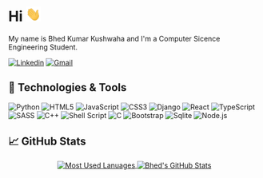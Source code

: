 # Hi <img src="wave.gif" width="30px">
My name is Bhed Kumar Kushwaha and I'm a Computer Sicence Engineering Student.

[![Linkedin](https://img.shields.io/badge/linkedin-%230077B5.svg?&style=for-the-badge&logo=linkedin&logoColor=white)](https://www.linkedin.com/in/bhed01/) [![Gmail](https://img.shields.io/badge/gmail-D14836?&style=for-the-badge&logo=gmail&logoColor=white)](mailto:kushwaha.ved@gmail.com)


## 🔧 Technologies & Tools
![Python](https://img.shields.io/badge/python%20-%2314354C.svg?&style=for-the-badge&logo=python&logoColor=white)
![HTML5](https://img.shields.io/badge/html5%20-%23E34F26.svg?&style=for-the-badge&logo=html5&logoColor=white)
![JavaScript](https://img.shields.io/badge/javascript%20-%23323330.svg?&style=for-the-badge&logo=javascript&logoColor=%23F7DF1E)
![CSS3](https://img.shields.io/badge/css3%20-%231572B6.svg?&style=for-the-badge&logo=css3&logoColor=white)
![Django](https://img.shields.io/badge/django%20-%23092E20.svg?&style=for-the-badge&logo=django&logoColor=white)
![React](https://img.shields.io/badge/react%20-%2361DAFB.svg?&style=for-the-badge&logo=react&logoColor=%23333)
![TypeScript](https://img.shields.io/badge/typescript%20-%23323330.svg?&style=for-the-badge&logo=typescript&logoColor=%23007ACC)
![SASS](https://img.shields.io/badge/sass%20-%23CC6699.svg?&style=for-the-badge&logo=sass&logoColor=white)
![C++](https://img.shields.io/badge/c++%20-%2300599C.svg?&style=for-the-badge&logo=c%2B%2B&logoColor=white)
![Shell Script](https://img.shields.io/badge/shell_script%20-%23121011.svg?&style=for-the-badge&logo=gnu-bash&logoColor=white)
![C](https://img.shields.io/badge/c%20-%2300599C.svg?&style=for-the-badge&logo=c&logoColor=white)
![Bootstrap](https://img.shields.io/badge/bootstrap%20-%23563D7C.svg?&style=for-the-badge&logo=bootstrap&logoColor=white)
![Sqlite](https://img.shields.io/badge/sqlite-%2307405e.svg?&style=for-the-badge&logo=sqlite&logoColor=white)
![Node.js](https://img.shields.io/badge/node.js%20-%2343853D.svg?&style=for-the-badge&logo=node.js&logoColor=white)

## &#x1f4c8; GitHub Stats

<p align="center">
  <a href="https://github.com/bhed01/bhed01" style="margin-bottom:0.5rem;">
    <img align="center" src="https://github-readme-stats.bhed01.vercel.app/api/top-langs/?username=bhed01&langs_count=6&hide=jupyter%20notebook" alt="Most Used Lanuages"/>
  </a>
  <a href="https://github.com/bhed01/bhed01">
    <img align="center" src="https://github-readme-stats.bhed01.vercel.app/api?username=bhed01&show_icons=true&line_height=29&count_private=true&custom_title=Bhed's%20GitHub%20Stats" alt="Bhed's GitHub Stats" />
  </a>
</p> 
